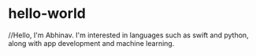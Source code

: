 # hello-world

//Hello, I'm Abhinav. I'm interested in languages such as swift and python, along with app development and machine learning.
